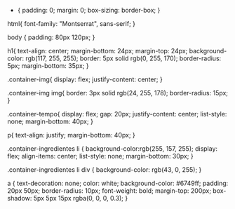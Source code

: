 * {
     padding: 0;
     margin: 0;
     box-sizing: border-box;
}

html{
    font-family: "Montserrat", sans-serif;
}

body {
  padding: 80px 120px;
}

h1{
    text-align: center;
    margin-bottom: 24px;
    margin-top: 24px;
    background-color: rgb(117, 255, 255);
    border: 5px solid rgb(0, 255, 170);
    border-radius: 5px;
    margin-bottom: 35px;
}

.container-img{
    display: flex;
    justify-content: center;
}

.container-img img{
    border: 3px solid rgb(24, 255, 178);
    border-radius: 15px;
}

.container-tempo{
    display: flex;
    gap: 20px;
    justify-content: center;
    list-style: none;
    margin-bottom: 40px;
}

p{
    text-align: justify;
    margin-bottom: 40px;
}

.container-ingredientes li {
  background-color:rgb(255, 157, 255);
  display: flex;
  align-items: center;
  list-style: none;
  margin-bottom: 30px;
}

.container-ingredientes li div {
  background-color: rgb(43, 0, 255);
}

a {
  text-decoration: none;
  color: white;
  background-color: #6749ff;
  padding: 20px 50px;
  border-radius: 10px;
  font-weight: bold;
  margin-top: 200px;
  box-shadow: 5px 5px 15px rgba(0, 0, 0, 0.3);
}

